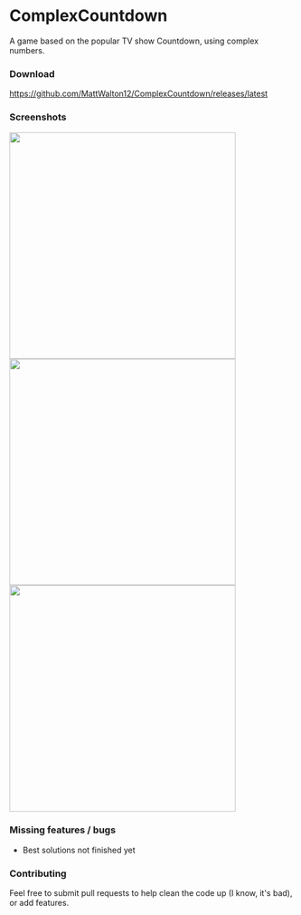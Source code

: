 # ComplexCountdown
A game based on the popular TV show Countdown, using complex numbers.

### Download
https://github.com/MattWalton12/ComplexCountdown/releases/latest

### Screenshots
<img src="http://i.imgur.com/DgALG5d.png" width="400px">
<img src="http://i.imgur.com/OoY03ok.png" width="400px">
<img src="http://i.imgur.com/L5aT2fC.png" width="400px">

### Missing features / bugs
- Best solutions not finished yet

### Contributing
Feel free to submit pull requests to help clean the code up (I know, it's bad), or add features.

